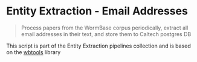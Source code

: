 # Entity Extraction - Email Addresses
> Process papers from the WormBase corpus periodically, extract all email addresses in their text, and store them to 
> Caltech postgres DB

This script is part of the Entity Extraction pipelines collection and is based on the 
[wbtools](https://github.com/WormBase/wbtools) library
